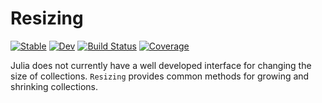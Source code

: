 # Resizing

[![Stable](https://img.shields.io/badge/docs-stable-blue.svg)](https://Tokazama.github.io/Resizing.jl/stable/)
[![Dev](https://img.shields.io/badge/docs-dev-blue.svg)](https://Tokazama.github.io/Resizing.jl/dev/)
[![Build Status](https://github.com/Tokazama/Resizing.jl/actions/workflows/CI.yml/badge.svg?branch=main)](https://github.com/Tokazama/Resizing.jl/actions/workflows/CI.yml?query=branch%3Amain)
[![Coverage](https://codecov.io/gh/Tokazama/Resizing.jl/branch/main/graph/badge.svg)](https://codecov.io/gh/Tokazama/Resizing.jl)

Julia does not currently have a well developed interface for changing the size of collections. `Resizing` provides common methods for growing and shrinking collections.
